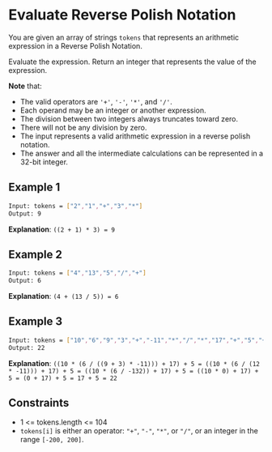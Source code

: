 # Evaluate Reverse Polish Notation

You are given an array of strings `tokens` that represents an arithmetic expression in a Reverse Polish Notation.

Evaluate the expression. Return an integer that represents the value of the expression.

**Note** that:

- The valid operators are `'+'`, `'-'`, `'*'`, and `'/'`.
- Each operand may be an integer or another expression.
- The division between two integers always truncates toward zero.
- There will not be any division by zero.
- The input represents a valid arithmetic expression in a reverse polish notation.
- The answer and all the intermediate calculations can be represented in a 32-bit integer.

## Example 1

```bash
Input: tokens = ["2","1","+","3","*"]
Output: 9
```

**Explanation**: `((2 + 1) * 3) = 9`

## Example 2

```bash
Input: tokens = ["4","13","5","/","+"]
Output: 6
```

**Explanation**: `(4 + (13 / 5)) = 6`

## Example 3

```bash
Input: tokens = ["10","6","9","3","+","-11","*","/","*","17","+","5","+"]
Output: 22
```

**Explanation**: `((10 * (6 / ((9 + 3) * -11))) + 17) + 5
= ((10 * (6 / (12 * -11))) + 17) + 5
= ((10 * (6 / -132)) + 17) + 5
= ((10 * 0) + 17) + 5
= (0 + 17) + 5
= 17 + 5
= 22`

## Constraints

- 1 <= tokens.length <= 104
- `tokens[i]` is either an operator: `"+"`, `"-"`, `"*"`, or `"/"`, or an integer in the range `[-200, 200]`.
